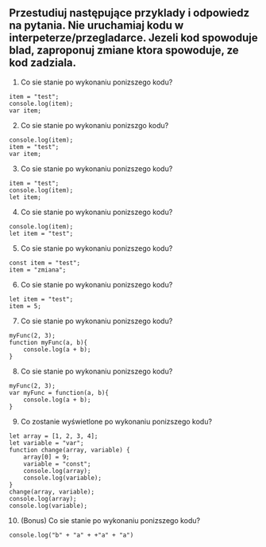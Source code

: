 ## Przestudiuj następujące przyklady i odpowiedz na pytania. Nie uruchamiaj kodu w interpeterze/przegladarce. Jezeli kod spowoduje blad, zaproponuj zmiane ktora spowoduje, ze kod zadziala.

1. Co sie stanie po wykonaniu ponizszego kodu?
```
item = "test";
console.log(item);
var item;
```
2. Co sie stanie po wykonaniu ponizszgo kodu?
```
console.log(item);
item = "test";
var item;
```
3. Co sie stanie po wykonaniu ponizszego kodu?
```
item = "test";
console.log(item);
let item;
```
4. Co sie stanie po wykonaniu ponizszego kodu?
```
console.log(item);
let item = "test";
```
5. Co sie stanie po wykonaniu ponizszego kodu?
```
const item = "test";
item = "zmiana";
```
6. Co sie stanie po wykonaniu ponizszego kodu?
```
let item = "test";
item = 5;
```
7. Co sie stanie po wykonaniu ponizszego kodu?
```
myFunc(2, 3);
function myFunc(a, b){
    console.log(a + b);
}
```
8. Co sie stanie po wykonaniu ponizszego kodu?
```
myFunc(2, 3);
var myFunc = function(a, b){
    console.log(a + b);
}
```
9. Co zostanie wyświetlone po wykonaniu ponizszego kodu?
```
let array = [1, 2, 3, 4];
let variable = "var";
function change(array, variable) {
    array[0] = 9;
    variable = "const";
    console.log(array);
    console.log(variable);
}
change(array, variable);
console.log(array);
console.log(variable);
```
10.  (Bonus) Co sie stanie po wykonaniu ponizszego kodu?
```
console.log("b" + "a" + +"a" + "a")
```